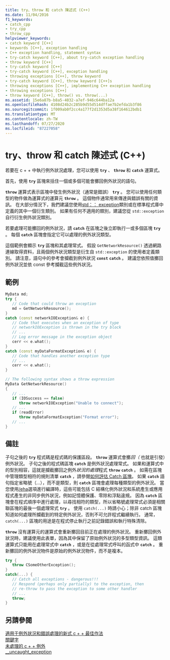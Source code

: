 ```yaml
---
title: try、throw 和 catch 陳述式 (C++)
ms.date: 11/04/2016
f1_keywords:
- catch_cpp
- try_cpp
- throw_cpp
helpviewer_keywords:
- catch keyword [C++]
- keywords [C++], exception handling
- C++ exception handling, statement syntax
- try-catch keyword [C++], about try-catch exception handling
- throw keyword [C++]
- try-catch keyword [C++]
- try-catch keyword [C++], exception handling
- throwing exceptions [C++], throw keyword
- try-catch keyword [C++], throw keyword [C++]s
- throwing exceptions [C++], implementing C++ exception handling
- throwing exceptions [C++]
- throw keyword [C++], throw() vs. throw(...)
ms.assetid: 15e6a87b-b8a5-4032-a7ef-946c644ba12a
ms.openlocfilehash: 4108d24b2c285b9d55d514dffae7b2efda1b3f86
ms.sourcegitcommit: 1f009ab0f2cc4a177f2d1353d5a38f164612bdb1
ms.translationtype: MT
ms.contentlocale: zh-TW
ms.lasthandoff: 07/27/2020
ms.locfileid: "87227058"
---
```

# <a name="try-throw-and-catch-statements-c"></a>try、throw 和 catch 陳述式 (C++)

若要在 c + + 中執行例外狀況處理，您可以使用 **`try`** 、 **`throw`** 和 **`catch`** 運算式。

首先，使用 **`try`** 區塊來括住一個或多個可能會擲回例外狀況的語句。

**`throw`** 運算式表示區塊中發生例外狀況（通常是錯誤） **`try`** 。 您可以使用任何類型的物件做為運算式的運算元 **`throw`** 。 這個物件通常用來傳達與錯誤有關的資訊。 在大部分情況下，我們建議您使用[std：： exception](../standard-library/exception-class.md)類別或在標準程式庫中定義的其中一個衍生類別。 如果有任何不適用的類別，建議您從 `std::exception` 自行衍生例外狀況類別。

若要處理可能擲回的例外狀況，請 **`catch`** 在區塊之後立即執行一或多個區塊 **`try`** 。 每個 **`catch`** 區塊會指定它可以處理的例外狀況類型。

這個範例會顯示 **`try`** 區塊和其處理常式。 假設 `GetNetworkResource()` 透過網路連線取得資料，且兩個例外狀況類型是衍生自 `std::exception` 的使用者定義類別。 請注意，語句中的參考會攔截到例外狀況 **`const`** **`catch`** 。 建議您依照值擲回例外狀況並依 const 參考攔截這些例外狀況。

## <a name="example"></a>範例

```cpp
MyData md;
try {
   // Code that could throw an exception
   md = GetNetworkResource();
}
catch (const networkIOException& e) {
   // Code that executes when an exception of type
   // networkIOException is thrown in the try block
   // ...
   // Log error message in the exception object
   cerr << e.what();
}
catch (const myDataFormatException& e) {
   // Code that handles another exception type
   // ...
   cerr << e.what();
}

// The following syntax shows a throw expression
MyData GetNetworkResource()
{
   // ...
   if (IOSuccess == false)
      throw networkIOException("Unable to connect");
   // ...
   if (readError)
      throw myDataFormatException("Format error");
   // ...
}
```

## <a name="remarks"></a>備註

子句之後的 **`try`** 程式碼是程式碼的保護區段。 **`throw`** 運算式會擲*回（* 也就是引發）例外狀況。 子句之後的程式碼區塊 **`catch`** 是例外狀況處理常式。 如果和運算式中的型別相容，這就是攔截擲回之例外*狀況的處理*程式 **`throw`** **`catch`** 。 如需在區塊中管理類型相符的規則清單 **`catch`** ，請參閱[如何評估 Catch 區塊](../cpp/how-catch-blocks-are-evaluated-cpp.md)。 如果 **`catch`** 語句指定省略號（...），而不是類型，則 **`catch`** 區塊會處理每種類型的例外狀況。 當您使用[/eha](../build/reference/eh-exception-handling-model.md)選項進行編譯時，這些可能包括 C 結構化例外狀況和系統產生或應用程式產生的非同步例外狀況，例如記憶體保護、零除和浮點違規。 因為 **`catch`** 區塊會在程式順序中進行處理，以尋找相符的類型，所以省略號處理常式必須是相關聯區塊的最後一個處理常式 **`try`** 。 使用 `catch(...)` 時請小心；除非 catch 區塊知道如何處理所攔截到的特定例外狀況，否則不可允許程式繼續執行。 通常，`catch(...)` 區塊的用途是在程式停止執行之前記錄錯誤和執行特殊清除。

**`throw`** 沒有運算元的運算式會重新擲回目前正在處理的例外狀況。 重新擲回例外狀況時，建議使用此表單，因為其中保留了原始例外狀況的多型類型資訊。 這類運算式只能用在處理常式中 **`catch`** ，或是在從處理常式呼叫的函式中 **`catch`** 。 重新擲回的例外狀況物件是原始的例外狀況物件，而不是複本。

```cpp
try {
   throw CSomeOtherException();
}
catch(...) {
   // Catch all exceptions - dangerous!!!
   // Respond (perhaps only partially) to the exception, then
   // re-throw to pass the exception to some other handler
   // ...
   throw;
}
```

## <a name="see-also"></a>另請參閱

[適用于例外狀況和錯誤處理的新式 c + + 最佳作法](../cpp/errors-and-exception-handling-modern-cpp.md)<br/>
[關鍵字](../cpp/keywords-cpp.md)<br/>
[未處理的 c + + 例外](../cpp/unhandled-cpp-exceptions.md)<br/>
[__uncaught_exception](../c-runtime-library/reference/uncaught-exception.md)
